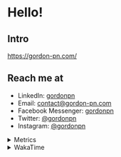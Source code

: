 # Hello!

## Intro

<https://gordon-pn.com/>

## Reach me at

- LinkedIn: [gordonpn](https://www.linkedin.com/in/gordonpn/)
- Email: [contact@gordon-pn.com](mailto:contact@gordon-pn.com)
- Facebook Messenger: [gordonpn](https://www.messenger.com/t/Gordonpn)
- Twitter: [@gordonpn](https://twitter.com/Gordonpn)
- Instagram: [@gordonpn](https://www.instagram.com/gordonpn/)

<details>
  <summary>Metrics</summary>

  <img align="center" src="https://github.com/gordonpn/gordonpn/blob/master/github-metrics.svg" alt="GitHub Metrics">

</details>

<details>
  <summary>WakaTime</summary>

  <!--START_SECTION:waka-->
📊 **This Week I Spent My Time On** 

```text
💬 Programming Languages: 
Other                    12 hrs 59 mins      ████████████████████░░░░░   81.00 % 
Java                     2 hrs 59 mins       █████░░░░░░░░░░░░░░░░░░░░   18.63 % 
Markdown                 1 min               ░░░░░░░░░░░░░░░░░░░░░░░░░   00.17 % 
Makefile                 1 min               ░░░░░░░░░░░░░░░░░░░░░░░░░   00.14 % 
GitIgnore file           0 secs              ░░░░░░░░░░░░░░░░░░░░░░░░░   00.02 % 

🔥 Editors: 
Chrome                   6 hrs 16 mins       ██████████░░░░░░░░░░░░░░░   39.09 % 
IntelliJ IDEA            3 hrs 2 mins        █████░░░░░░░░░░░░░░░░░░░░   18.99 % 
Firefox                  2 hrs 17 mins       ████░░░░░░░░░░░░░░░░░░░░░   14.30 % 
Slack                    1 hr 19 mins        ██░░░░░░░░░░░░░░░░░░░░░░░   08.29 % 
Messages                 1 hr 5 mins         ██░░░░░░░░░░░░░░░░░░░░░░░   06.77 % 
```


 Last Updated on 30/06/2025 10:29:01 UTC
<!--END_SECTION:waka-->
</details>
